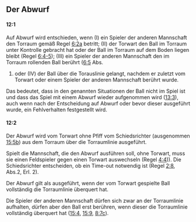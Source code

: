 ## Der Abwurf

#### 12:1 
Auf Abwurf wird entschieden, wenn (I) ein Spieler der anderen Mannschaft den Torraum gemäß Regel [6:2a](#6:2) betritt; 
(II) der Torwart den Ball im Torraum unter Kontrolle gebracht hat oder der Ball im Torraum auf dem Boden liegen bleibt 
(Regel [6:4-5](#6:4)); (III) ein Spieler der anderen Mannschaft den im Torraum rollenden Ball berührt ([6:5](#6:5) Abs. 
1) oder (IV) der Ball über die Torauslinie gelangt, nachdem er zuletzt vom Torwart oder einem Spieler der anderen 
Mannschaft berührt wurde.

Das bedeutet, dass in den genannten Situationen der Ball nicht im Spiel ist und dass das Spiel mit einem Abwurf wieder 
aufgenommen wird ([13:3](#13:3)), auch wenn nach der Entscheidung auf Abwurf oder bevor dieser ausgeführt wurde, ein 
Fehlverhalten festgestellt wird.

#### 12:2 
Der Abwurf wird vom Torwart ohne Pfiff vom Schiedsrichter (ausgenommen [15:5b](#15:5)) aus dem Torraum über die 
Torraumlinie ausgeführt.

Spielt die Mannschaft, die den Abwurf ausführen soll, ohne Torwart, muss sie einen Feldspieler gegen einen Torwart 
auswechseln (Regel [4:4](#4:4))). Die Schiedsrichter entscheiden, ob ein Time-out notwendig ist (Regel [2:8](#2:8), 
Abs.2, Erl. 2).

Der Abwurf gilt als ausgeführt, wenn der vom Torwart gespielte Ball vollständig die Torraumlinie überquert hat.

Die Spieler der anderen Mannschaft dürfen sich zwar an der Torraumlinie aufhalten, dürfen aber den Ball erst berühren, 
wenn dieser die Torraumlinie vollständig überquert hat ([15:4](#15:4), [15:9](#15:9), [8:7c](#8:7)).
